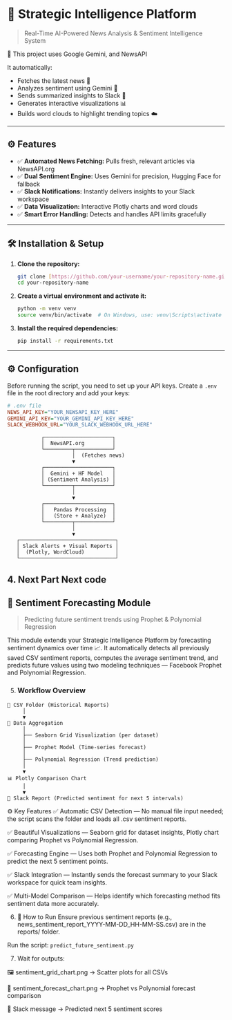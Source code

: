 # 🧠 Strategic Intelligence Platform

> Real-Time AI-Powered News Analysis & Sentiment Intelligence System

🚀 This project uses Google Gemini, and NewsAPI

It automatically:
* Fetches the latest news 📰
* Analyzes sentiment using Gemini 🤖
* Sends summarized insights to Slack 💬
* Generates interactive visualizations 📊
* Builds word clouds to highlight trending topics ☁️

---

## ⚙️ Features

* ✅ **Automated News Fetching:** Pulls fresh, relevant articles via NewsAPI.org
* ✅ **Dual Sentiment Engine:** Uses Gemini for precision, Hugging Face for fallback
* ✅ **Slack Notifications:** Instantly delivers insights to your Slack workspace
* ✅ **Data Visualization:** Interactive Plotly charts and word clouds
* ✅ **Smart Error Handling:** Detects and handles API limits gracefully

---

## 🛠️ Installation & Setup

1.  **Clone the repository:**
    ```bash
    git clone [https://github.com/your-username/your-repository-name.git](https://github.com/your-username/your-repository-name.git)
    cd your-repository-name
    ```

2.  **Create a virtual environment and activate it:**
    ```bash
    python -m venv venv
    source venv/bin/activate  # On Windows, use: venv\Scripts\activate
    ```

3.  **Install the required dependencies:**
    ```bash
    pip install -r requirements.txt
    ```

---

## ⚙️ Configuration

Before running the script, you need to set up your API keys. Create a `.env` file in the root directory and add your keys:

```ini
# .env file
NEWS_API_KEY="YOUR_NEWSAPI_KEY_HERE"
GEMINI_API_KEY="YOUR_GEMINI_API_KEY_HERE"
SLACK_WEBHOOK_URL="YOUR_SLACK_WEBHOOK_URL_HERE"
```

```
           ┌──────────────────────┐
           │  NewsAPI.org         │
           └─────────┬────────────┘
                     │  (Fetches news)
                     ▼
           ┌──────────────────────┐
           │  Gemini + HF Model   │
           │ (Sentiment Analysis) │
           └─────────┬────────────┘
                     │
                     ▼
           ┌──────────────────────┐
           │   Pandas Processing  │
           │   (Store + Analyze)  │
           └─────────┬────────────┘
                     │
                     ▼
   ┌───────────────────────────────┐
   │ Slack Alerts + Visual Reports │
   │  (Plotly, WordCloud)          │
   └───────────────────────────────┘
```

## 4.  Next Part Next code 

## 🔮 Sentiment Forecasting Module

> Predicting future sentiment trends using Prophet & Polynomial Regression

This module extends your Strategic Intelligence Platform by forecasting sentiment dynamics over time 📈. It automatically detects all previously saved CSV sentiment reports, computes the average sentiment trend, and predicts future values using two modeling techniques — Facebook Prophet and Polynomial Regression.

5. ### Workflow Overview

```text
📁 CSV Folder (Historical Reports)
     │
     ▼
🧮 Data Aggregation
     │
     ├── Seaborn Grid Visualization (per dataset)
     │
     ├── Prophet Model (Time-series forecast)
     │
     ├── Polynomial Regression (Trend prediction)
     │
     ▼
📊 Plotly Comparison Chart
     │
     ▼
💬 Slack Report (Predicted sentiment for next 5 intervals)
```


⚙️ Key Features
✅ Automatic CSV Detection — No manual file input needed; the script scans the folder and loads all .csv sentiment reports.

✅ Beautiful Visualizations — Seaborn grid for dataset insights, Plotly chart comparing Prophet vs Polynomial Regression.

✅ Forecasting Engine — Uses both Prophet and Polynomial Regression to predict the next 5 sentiment points.

✅ Slack Integration — Instantly sends the forecast summary to your Slack workspace for quick team insights.

✅ Multi-Model Comparison — Helps identify which forecasting method fits sentiment data more accurately.

6. 🚀 How to Run
Ensure previous sentiment reports (e.g., news_sentiment_report_YYYY-MM-DD_HH-MM-SS.csv) are in the reports/ folder.

Run the script:
```predict_future_sentiment.py```

7. Wait for outputs:

🖼️ sentiment_grid_chart.png → Scatter plots for all CSVs

🧠 sentiment_forecast_chart.png → Prophet vs Polynomial forecast comparison

💬 Slack message → Predicted next 5 sentiment scores
